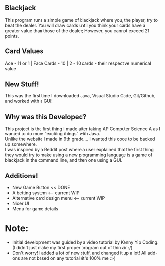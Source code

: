## Blackjack

This program runs a simple game of blackjack where you, the player, try to beat the dealer.
You will draw cards until you think your cards have a greater value than those of the dealer; However, you cannot exceed 21 points.

## Card Values
Ace - 11 or 1 | 
Face Cards  - 10 |
2 - 10 cards - their respective numerical value

## New Stuff!

This was the first time I downloaded Java, Visual Studio Code, Git/Github, and worked with a GUI!

## Why was this Developed?

This project is the first thing I made after taking AP Computer Science A as I wanted to do more "exciting things" with Java.  
Unlike the website I made in 9th grade.... I wanted this code to be backed up somewhere.   
I was inspired by a Reddit post where a user explained that the first thing they would try to make using a new programming language is a game of blackjack in the command line, and then one using a GUI.  

## Additions!
- New Game Button << DONE
- A betting system <-- current WIP
- Alternative card design menu <-- current WIP
- Nicer UI
- Menu for game details


# Note:
  - Initial development was guided by a video tutorial by Kenny Yip Coding. (I didn't just make my first proper program out of thin air :/)
  - Don't worry! I added a lot of new stuff, and changed it up a lot! All add-ons are not based on any tutorial (it's 100% me :>)
